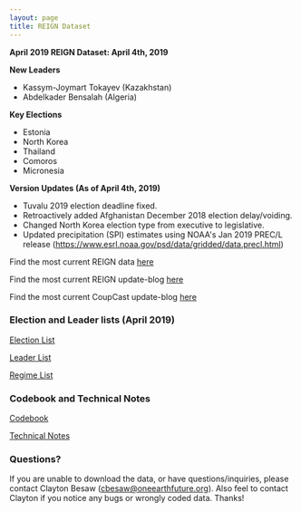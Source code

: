 ```yaml
---
layout: page
title: REIGN Dataset
---
```

**April 2019 REIGN Dataset: April 4th, 2019**

**New Leaders**
  * Kassym-Joymart Tokayev (Kazakhstan)
  * Abdelkader Bensalah (Algeria)
  
**Key Elections**
  * Estonia
  * North Korea
  * Thailand
  * Comoros
  * Micronesia
  
  
**Version Updates (As of April 4th, 2019)**
  * Tuvalu 2019 election deadline fixed.
  * Retroactively added Afghanistan December 2018 election delay/voiding.
  * Changed North Korea election type from executive to legislative.
  * Updated precipitation (SPI) estimates using NOAA's Jan 2019 PREC/L release (https://www.esrl.noaa.gov/psd/data/gridded/data.precl.html)
 

Find the most current REIGN data [here](https://cdn.rawgit.com/OEFDataScience/REIGN.github.io/gh-pages/data_sets/REIGN_2019_4.csv) 

Find the most current REIGN update-blog [here](https://oefresearch.org/news/international-elections-and-leaders-march-2019-update)

Find the most current CoupCast update-blog [here](https://medium.com/the-die-is-forecast/march-2019-coupcast-update-79a3dbe0f224)

### Election and Leader lists (April 2019)

[Election List](https://www.dl.dropboxusercontent.com/s/5w26dic19dmn2bt/electionlist_4_19.csv?dl=0)

[Leader List](https://www.dl.dropboxusercontent.com/s/j2brjoz7cb3kkok/leaderlist_4_19.csv?dl=0)

[Regime List](https://cdn.rawgit.com/OEFDataScience/REIGN.github.io/gh-pages/data_sets/regime_list.csv)

### Codebook and Technical Notes

[Codebook](https://cdn.rawgit.com/OEFDataScience/REIGN.github.io/gh-pages/documents/reign_codebook.pdf)

[Technical Notes](https://cdn.rawgit.com/OEFDataScience/REIGN.github.io/gh-pages/documents/reign_notes.pdf)


### Questions?

If you are unable to download the data, or have questions/inquiries, please contact Clayton Besaw (<cbesaw@oneearthfuture.org>). Also feel to contact Clayton if you notice any bugs or wrongly coded data. Thanks!

